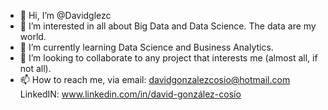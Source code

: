 - 👋 Hi, I’m @Davidglezc
- 👀 I’m interested in all about Big Data and Data Science. The data are my world. 
- 🌱 I’m currently learning Data Science and Business Analytics.
- 💞️ I’m looking to collaborate to any project that interests me (almost all, if not all).
- 📫 How to reach me, via email: davidgonzalezcosio@hotmail.com
                        LinkedIN: www.linkedin.com/in/david-gonzález-cosío

<!---
Davidglezc/Davidglezc is a ✨ special ✨ repository because its `README.md` (this file) appears on your GitHub profile.
You can click the Preview link to take a look at your changes.
--->
